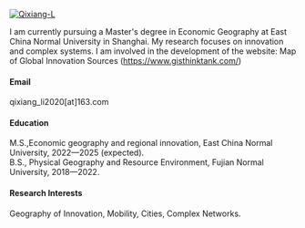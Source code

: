 

[![Qixiang-L](https://img.shields.io/badge/senli1073-github-blue?logo=github)](https://github.com/senli1073)

I am currently pursuing a Master's degree in Economic Geography at East China Normal University in Shanghai. My research focuses on innovation and complex systems. 
I am involved in the development of the website: Map of Global Innovation Sources (https://www.gisthinktank.com/)

#### Email
qixiang_li2020[at]163.com

#### Education
M.S.,Economic geography and regional innovation, East China Normal University, 2022—2025 (expected).\
B.S., Physical Geography and Resource Environment, Fujian Normal University, 2018—2022.

#### Research Interests
Geography of Innovation, Mobility, Cities, Complex Networks.

